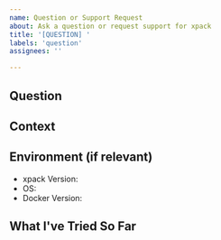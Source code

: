 ```yaml
---
name: Question or Support Request
about: Ask a question or request support for xpack
title: '[QUESTION] '
labels: 'question'
assignees: ''

---
```


## Question
<!-- A clear and concise description of your question -->

## Context
<!-- Add any context that might help us understand your question better -->

## Environment (if relevant)
- xpack Version: <!-- e.g. 1.1.1-stable -->
- OS: <!-- e.g. Ubuntu 22.04, Debian 11, etc. -->
- Docker Version: <!-- e.g. 24.0.5 -->

## What I've Tried So Far
<!-- If you've already tried to solve the issue, describe what you've done -->

